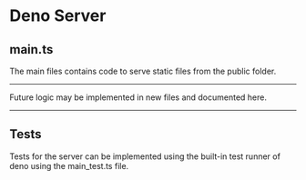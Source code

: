 # Deno Server

## main.ts 

The main files contains code to serve static files from the public folder.

---

Future logic may be implemented in new files and documented here.  

---
## Tests
Tests for the server can be implemented using the built-in test runner of deno using the main_test.ts file. 